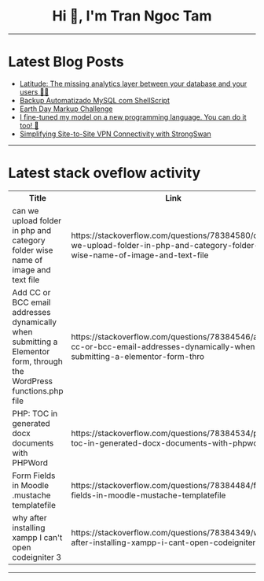 <h1 align="center">Hi 👋, I'm Tran Ngoc Tam</h1>

---

# Latest Blog Posts 
<!-- BLOG-POST-LIST:START -->
- [Latitude: The missing analytics layer between your database and your users 🤝🏽](https://dev.to/latitude/latitude-the-missing-analytics-layer-between-your-database-and-your-users-pp1)
- [Backup Automatizado MySQL com ShellScript](https://dev.to/thiagoolopess/backup-automatizado-mysql-com-shellscript-11a)
- [Earth Day Markup Challenge](https://dev.to/jarvisscript/earth-day-markup-challenge-28mf)
- [I fine-tuned my model on a new programming language. You can do it too! 🚀](https://dev.to/github20k/i-fine-tuned-my-model-on-a-new-programming-language-you-can-do-it-too-449)
- [Simplifying Site-to-Site VPN Connectivity with StrongSwan](https://dev.to/anshul_kichara/simplifying-site-to-site-vpn-connectivity-with-strongswan-4512)
<!-- BLOG-POST-LIST:END -->

---

# Latest stack oveflow activity
<table>
  <tr><th>Title</th><th>Link</th></tr>
  <!-- STACKOVERFLOW:START --><tr><td>can we upload folder in php and category folder wise name of image and text file</td><td>https://stackoverflow.com/questions/78384580/can-we-upload-folder-in-php-and-category-folder-wise-name-of-image-and-text-file</td></tr><tr><td>Add CC or BCC email addresses dynamically when submitting a Elementor form, through the WordPress functions.php file</td><td>https://stackoverflow.com/questions/78384546/add-cc-or-bcc-email-addresses-dynamically-when-submitting-a-elementor-form-thro</td></tr><tr><td>PHP: TOC in generated docx documents with PHPWord</td><td>https://stackoverflow.com/questions/78384534/php-toc-in-generated-docx-documents-with-phpword</td></tr><tr><td>Form Fields in Moodle .mustache templatefile</td><td>https://stackoverflow.com/questions/78384484/form-fields-in-moodle-mustache-templatefile</td></tr><tr><td>why after installing xampp I can&#39;t open codeigniter 3</td><td>https://stackoverflow.com/questions/78384349/why-after-installing-xampp-i-cant-open-codeigniter-3</td></tr><!-- STACKOVERFLOW:END -->
</table>

---


